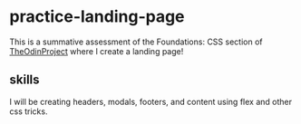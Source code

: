 # practice-landing-page
This is a summative assessment of the Foundations: CSS section of [TheOdinProject](https://www.theodinproject.com/lessons/foundations-landing-page) where I create a landing page!
## skills
I will be creating headers, modals, footers, and content using flex and other css tricks.
